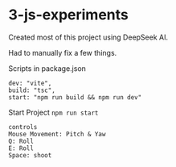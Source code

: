 # 3-js-experiments

Created most of this project using DeepSeek AI. 

Had to manually fix a few things. 

Scripts in package.json

```
dev: "vite",
build: "tsc",
start: "npm run build && npm run dev"
```

Start Project
`npm run start`


```
controls 
Mouse Movement: Pitch & Yaw
Q: Roll
E: Roll
Space: shoot
```